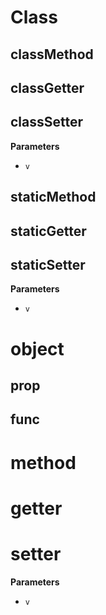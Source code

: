 <!-- Generated by documentation.js. Update this documentation by updating the source code. -->

# Class

## classMethod

## classGetter

## classSetter

**Parameters**

-   `v`  

## staticMethod

## staticGetter

## staticSetter

**Parameters**

-   `v`  

# object

## prop

## func

# method

# getter

# setter

**Parameters**

-   `v`  
